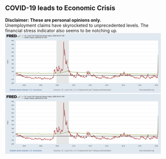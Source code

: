 ## COVID-19 leads to Economic Crisis
**Disclaimer: These are personal opinions only.**  
Unemployment claims have skyrocketed to unprecedented levels. The financial stress indicator also seems to be notching up.
![UI vs FSI graph](https://github.com/10avinash/10avinash.github.io/blob/master/UI%20vs%20FSI%20graph.png)
<img src="https://github.com/10avinash/10avinash.github.io/blob/master/UI%20vs%20FSI%20graph.png" alt="UI vs FSI graph.png" />

